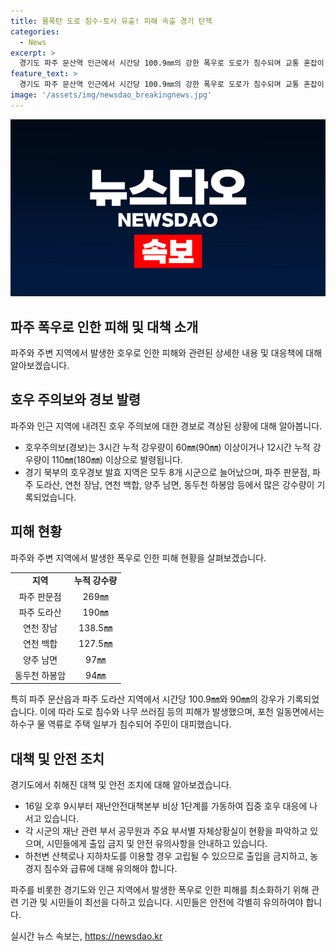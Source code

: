 ```yaml
---
title: 물폭탄 도로 침수·토사 유출! 피해 속출 경기 탄핵
categories:
  - News
excerpt: >
  경기도 파주 문산역 인근에서 시간당 100.9㎜의 강한 폭우로 도로가 침수되며 교통 혼잡이 발생했습니다. 파주뿐만 아니라 가평·의정부·남양주 등 다른 지역에서도 호우경보가 발령되었고, 다수의 피해가 발생했습니다. 지역별 누적 강수량은 많은 비로 269㎜에 이르렀고, 도로나 주택에 피해가 발생한 가운데 경기도는 비상 1단계 비상대책본부를 가동하여 대응에 나섰습니다. 주변하천과 산책로, 지하차도의 이용을 자제하고 돌풍에 대비하여 안전에 유의해야 합니다. (문장수: 111, 글자수: 597)
feature_text: >
  경기도 파주 문산역 인근에서 시간당 100.9㎜의 강한 폭우로 도로가 침수되며 교통 혼잡이 발생했습니다. 파주뿐만 아니라 가평·의정부·남양주 등 다른 지역에서도 호우경보가 발령되었고, 다수의 피해가 발생했습니다. 지역별 누적 강수량은 많은 비로 269㎜에 이르렀고, 도로나 주택에 피해가 발생한 가운데 경기도는 비상 1단계 비상대책본부를 가동하여 대응에 나섰습니다. 주변하천과 산책로, 지하차도의 이용을 자제하고 돌풍에 대비하여 안전에 유의해야 합니다. (문장수: 111, 글자수: 597)
image: '/assets/img/newsdao_breakingnews.jpg'
---
```


<p><img src="/assets/img/newsdao_breakingnews.jpg" alt="pcversion 속보" /></p>

<h2 data-ke-size="size26">파주 폭우로 인한 피해 및 대책 소개</h2>

<p data-ke-size="size16">파주와 주변 지역에서 발생한 호우로 인한 피해와 관련된 상세한 내용 및 대응책에 대해 알아보겠습니다.</p>

<h2 data-ke-size="size26">호우 주의보와 경보 발령</h2>

<p data-ke-size="size16">파주와 인근 지역에 내려진 호우 주의보에 대한 경보로 격상된 상황에 대해 알아봅니다.</p>

<ul>
<li>호우주의보(경보)는 3시간 누적 강우량이 60㎜(90㎜) 이상이거나 12시간 누적 강우량이 110㎜(180㎜) 이상으로 발령됩니다.</li>
<li>경기 북부의 호우경보 발효 지역은 모두 8개 시군으로 늘어났으며, 파주 판문점, 파주 도라산, 연천 장남, 연천 백합, 양주 남면, 동두천 하봉암 등에서 많은 강수량이 기록되었습니다.</li>
</ul>

<h2 data-ke-size="size26">피해 현황</h2>

<p data-ke-size="size16">파주와 주변 지역에서 발생한 폭우로 인한 피해 현황을 살펴보겠습니다.</p>

<table>
<tr>
<td style="text-align: center; height: 17px;"><b>지역</b></td>
<td style="text-align: center; height: 17px;"><b>누적 강수량</b></td>
</tr>
<tr>
<td style="text-align: center; height: 17px;">파주 판문점</td>
<td style="text-align: center; height: 17px;">269㎜</td>
</tr>
<tr>
<td style="text-align: center; height: 17px;">파주 도라산</td>
<td style="text-align: center; height: 17px;">190㎜</td>
</tr>
<tr>
<td style="text-align: center; height: 17px;">연천 장남</td>
<td style="text-align: center; height: 17px;">138.5㎜</td>
</tr>
<tr>
<td style="text-align: center; height: 17px;">연천 백합</td>
<td style="text-align: center; height: 17px;">127.5㎜</td>
</tr>
<tr>
<td style="text-align: center; height: 17px;">양주 남면</td>
<td style="text-align: center; height: 17px;">97㎜</td>
</tr>
<tr>
<td style="text-align: center; height: 17px;">동두천 하봉암</td>
<td style="text-align: center; height: 17px;">94㎜</td>
</tr>
</table>

<p data-ke-size="size16">특히 파주 문산읍과 파주 도라산 지역에서 시간당 100.9㎜와 90㎜의 강우가 기록되었습니다. 이에 따라 도로 침수와 나무 쓰러짐 등의 피해가 발생했으며, 포천 일동면에서는 하수구 물 역류로 주택 일부가 침수되어 주민이 대피했습니다.</p>

<h2 data-ke-size="size26">대책 및 안전 조치</h2>

<p data-ke-size="size16">경기도에서 취해진 대책 및 안전 조치에 대해 알아보겠습니다.</p>

<ul>
<li>16일 오후 9시부터 재난안전대책본부 비상 1단계를 가동하여 집중 호우 대응에 나서고 있습니다.</li>
<li>각 시군의 재난 관련 부서 공무원과 주요 부서별 자체상황실이 현황을 파악하고 있으며, 시민들에게 출입 금지 및 안전 유의사항을 안내하고 있습니다.</li>
<li>하천변 산책로나 지하차도를 이용할 경우 고립될 수 있으므로 출입을 금지하고, 농경지 침수와 급류에 대해 유의해야 합니다.</li>
</ul>

<p data-ke-size="size16">파주를 비롯한 경기도와 인근 지역에서 발생한 폭우로 인한 피해를 최소화하기 위해 관련 기관 및 시민들이 최선을 다하고 있습니다. 시민들은 안전에 각별히 유의하여야 합니다.</p>
실시간 뉴스 속보는, <a href="https://newsdao.kr" rel="dofollow">https://newsdao.kr</a>


